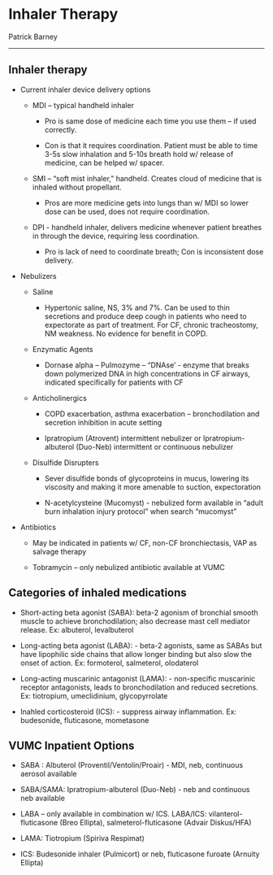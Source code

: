 # Inhaler Therapy 

Patrick Barney

---

## Inhaler therapy

- Current inhaler device delivery options

    - MDI – typical handheld inhaler

        - Pro is same dose of medicine each time you use them – if used
            correctly.

        - Con is that it requires coordination. Patient must be able to
            time 3-5s slow inhalation and 5-10s breath hold w/ release of
            medicine, can be helped w/ spacer.

    - SMI – “soft mist inhaler,” handheld. Creates cloud of medicine that
        is inhaled without propellant.

        - Pros are more medicine gets into lungs than w/ MDI so lower dose
            can be used, does not require coordination.

    - DPI - handheld inhaler, delivers medicine whenever patient breathes
        in through the device, requiring less coordination.

        - Pro is lack of need to coordinate breath; Con is inconsistent
            dose delivery.

- Nebulizers

    - Saline

        - Hypertonic saline, NS, 3% and 7%. Can be used to thin secretions
            and produce deep cough in patients who need to expectorate as
            part of treatment. For CF, chronic tracheostomy, NM weakness. No
            evidence for benefit in COPD.

    - Enzymatic Agents

        - Dornase alpha – Pulmozyme – “DNAse’ - enzyme that breaks down
            polymerized DNA in high concentrations in CF airways, indicated
            specifically for patients with CF

    - Anticholinergics

        - COPD exacerbation, asthma exacerbation – bronchodilation and
            secretion inhibition in acute setting

        - Ipratropium (Atrovent) intermittent nebulizer or
            Ipratropium-albuterol (Duo-Neb) intermittent or continuous
            nebulizer

    - Disulfide Disrupters

        - Sever disulfide bonds of glycoproteins in mucus, lowering its
            viscosity and making it more amenable to suction, expectoration

        - N-acetylcysteine (Mucomyst) - nebulized form available in “adult
            burn inhalation injury protocol” when search “mucomyst”

- Antibiotics

    - May be indicated in patients w/ CF, non-CF bronchiectasis, VAP
        as salvage therapy

    - Tobramycin – only nebulized antibiotic available at VUMC

## Categories of inhaled medications

- Short-acting beta agonist (SABA): beta-2 agonism of bronchial smooth
    muscle to achieve bronchodilation; also decrease mast cell mediator
    release. Ex: albuterol, levalbuterol

- Long-acting beta agonist (LABA): - beta-2 agonists, same as SABAs
    but have lipophilic side chains that allow longer binding but also
    slow the onset of action. Ex: formoterol, salmeterol, olodaterol

- Long-acting muscarinic antagonist (LAMA): - non-specific muscarinic
    receptor antagonists, leads to bronchodilation and reduced
    secretions. Ex: tiotropium, umeclidinium, glycopyrrolate

- Inahled corticosteroid (ICS): - suppress airway inflammation. Ex:
    budesonide, fluticasone, mometasone

## VUMC Inpatient Options

- SABA : Albuterol (Proventil/Ventolin/Proair) - MDI, neb, continuous
    aerosol available

- SABA/SAMA: Ipratropium-albuterol (Duo-Neb) - neb and continuous neb
    available

- LABA – only available in combination w/ ICS. LABA/ICS:
    vilanterol-fluticasone (Breo Ellipta), salmeterol-fluticasone
    (Advair Diskus/HFA)

- LAMA: Tiotropium (Spiriva Respimat)

- ICS: Budesonide inhaler (Pulmicort) or neb, fluticasone furoate
    (Arnuity Ellipta)
